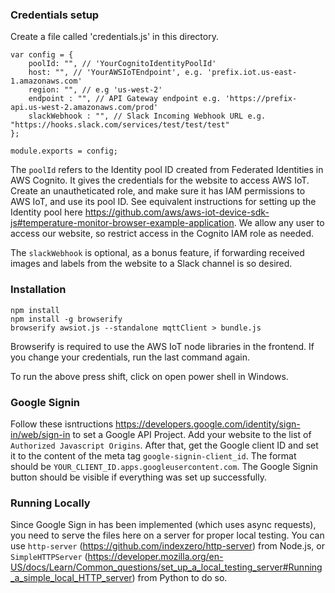 
### Credentials setup
Create a file called 'credentials.js' in this directory.
```
var config = {
	poolId: "", // 'YourCognitoIdentityPoolId'
	host: "", // 'YourAWSIoTEndpoint', e.g. 'prefix.iot.us-east-1.amazonaws.com'
	region: "", // e.g 'us-west-2'
	endpoint : "", // API Gateway endpoint e.g. 'https://prefix-api.us-west-2.amazonaws.com/prod'
	slackWebhook : "", // Slack Incoming Webhook URL e.g. "https://hooks.slack.com/services/test/test/test" 
};

module.exports = config;
```

The `poolId` refers to the Identity pool ID created from Federated Identities in AWS Cognito. It gives the credentials for the website to access AWS IoT. Create an unautheticated role, and make sure it has IAM permissions to AWS IoT, and use its pool ID. See equivalent instructions for setting up the Identity pool here https://github.com/aws/aws-iot-device-sdk-js#temperature-monitor-browser-example-application. We allow any user to access our website, so restrict access in the Cognito IAM role as needed. 

The `slackWebhook` is optional, as a bonus feature, if forwarding received images and labels from the website to a Slack channel is so desired. 

### Installation
```
npm install
npm install -g browserify
browserify awsiot.js --standalone mqttClient > bundle.js
```
Browserify is required to use the AWS IoT node libraries in the frontend. If you change your credentials, run the last command again.

To run the above press shift, click on open power shell in Windows.

### Google Signin 
Follow these isntructions https://developers.google.com/identity/sign-in/web/sign-in to set a Google API Project. Add your website to the list of `Authorized Javascript Origins`. After that, get the Google client ID and set it to the content of the meta tag `google-signin-client_id`. The format should be `YOUR_CLIENT_ID.apps.googleusercontent.com`. The Google Signin button should be visible if everything was set up successfully. 

### Running Locally 
Since Google Sign in has been implemented (which uses async requests), you need to serve the files here on a server for proper local testing. You can use `http-server` (https://github.com/indexzero/http-server) from Node.js, or `SimpleHTTPServer` (https://developer.mozilla.org/en-US/docs/Learn/Common_questions/set_up_a_local_testing_server#Running_a_simple_local_HTTP_server) from Python to do so. 
